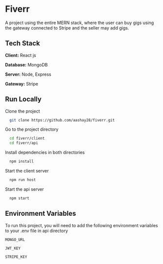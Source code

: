 # Fiverr

A project using the entire MERN stack, where the user can buy gigs using the gateway connected to Stripe and the seller may add gigs.

## Tech Stack

**Client:** React js

**Database:** MongoDB

**Server:** Node, Express

**Gateway:** Stripe

## Run Locally

Clone the project

```bash
  git clone https://github.com/aashay28/fiverr.git
```

Go to the project directory

```bash
  cd fiverr/client
  cd fiverr/api
```

Install dependencies in both directories

```bash
  npm install
```

Start the client server

```bash
  npm run host
```

Start the api server

```bash
  npm start
```

## Environment Variables

To run this project, you will need to add the following environment variables to your .env file in api directory

`MONGO_URL`

`JWT_KEY`

`STRIPE_KEY`



